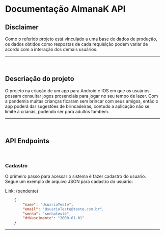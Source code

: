 # Documentação AlmanaK API

## Disclaimer

Como o referido projeto está vinculado a uma base de dados de produção, os dados obtidos como respostas de cada requisição podem variar de acordo com a interação dos demais usuários.

<hr>
<br>


## Descriação do projeto
O projeto na criação de um app para Android e IOS em que os usuários possam consultar jogos prosenciais para jogar no seu tempo de lazer. 
Com a pandemia muitas crianças ficaram sem brincar com seus amigos, então o app poderá dar sugestões de brincadeiras, 
contudo a aplicação não se limite a crianãs, podendo ser para adultos também.
<hr>
<br>

## API Endpoints

<br>

### Cadastro
O primeiro passo para acessar o sistema é fazer cadastro do usuario. Segue um exemplo de arquivo JSON para cadastro do usuario:

Link: (pendente)

```json
	{
		"name": "UsuarioTeste",
		"email": "UsuarioTeste@teste.com.br",
		"senha": "senhateste",
		"dtNascimento": "2000-01-01"
	}
```

<hr>
<br>
